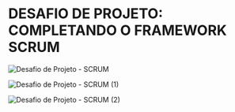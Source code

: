 # DESAFIO DE PROJETO: COMPLETANDO O FRAMEWORK SCRUM

![Desafio de Projeto - SCRUM](https://user-images.githubusercontent.com/92251761/209876240-99eed626-5689-4149-8785-56f74a9c7afd.jpg)


![Desafio de Projeto - SCRUM (1)](https://user-images.githubusercontent.com/92251761/209876243-3a7ac5c6-2175-4704-ab5e-f2c467210db9.jpg)


![Desafio de Projeto - SCRUM (2)](https://user-images.githubusercontent.com/92251761/209876247-b9cec5cb-6e62-4bb1-ac13-eaf6895ce6e3.jpg)
